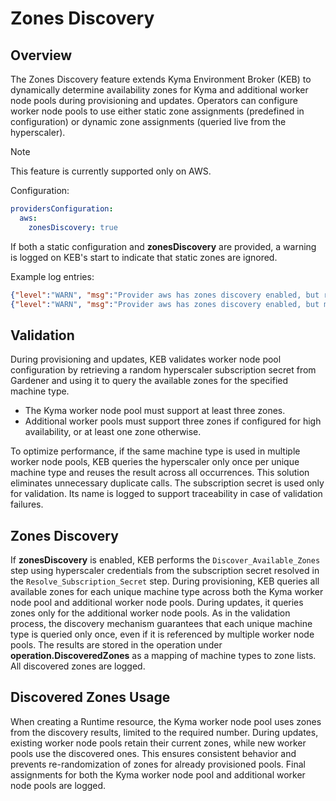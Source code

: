 # Zones Discovery

## Overview

The Zones Discovery feature extends Kyma Environment Broker (KEB) to dynamically determine availability zones for Kyma and additional worker node pools during provisioning and updates.
Operators can configure worker node pools to use either static zone assignments (predefined in configuration) or dynamic zone assignments (queried live from the hyperscaler).

> [!NOTE]
> This feature is currently supported only on AWS.

Configuration:

```yaml
providersConfiguration:
  aws:
    zonesDiscovery: true
```

If both a static configuration and **zonesDiscovery** are provided, a warning is logged on KEB's start to indicate that static zones are ignored.

Example log entries:

```json lines
{"level":"WARN", "msg":"Provider aws has zones discovery enabled, but region us-west-2 is configured with 4 static zone(s), which will be ignored."} 
{"level":"WARN", "msg":"Provider aws has zones discovery enabled, but machine type g6 in region ap-south-1 is configured with 1 static zone(s), which will be ignored."}
```

## Validation

During provisioning and updates, KEB validates worker node pool configuration by retrieving a random hyperscaler subscription secret from Gardener and using it to query the available zones for the specified machine type.
- The Kyma worker node pool must support at least three zones.
- Additional worker pools must support three zones if configured for high availability, or at least one zone otherwise.

To optimize performance, if the same machine type is used in multiple worker node pools, KEB queries the hyperscaler only once per unique machine type and reuses the result across all occurrences. This solution eliminates unnecessary duplicate calls.
The subscription secret is used only for validation. Its name is logged to support traceability in case of validation failures.

## Zones Discovery

If **zonesDiscovery** is enabled, KEB performs the `Discover_Available_Zones` step using hyperscaler credentials from the subscription secret resolved in the `Resolve_Subscription_Secret` step.
During provisioning, KEB queries all available zones for each unique machine type across both the Kyma worker node pool and additional worker node pools. During updates, it queries zones only for the additional worker node pools.
As in the validation process, the discovery mechanism guarantees that each unique machine type is queried only once, even if it is referenced by multiple worker node pools.
The results are stored in the operation under **operation.DiscoveredZones** as a mapping of machine types to zone lists. All discovered zones are logged.

## Discovered Zones Usage

When creating a Runtime resource, the Kyma worker node pool uses zones from the discovery results, limited to the required number.
During updates, existing worker node pools retain their current zones, while new worker pools use the discovered ones. This ensures consistent behavior and prevents re-randomization of zones for already provisioned pools.
Final assignments for both the Kyma worker node pool and additional worker node pools are logged.
